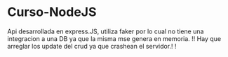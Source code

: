 # Curso-NodeJS
Api desarrollada en express.JS, utiliza faker por lo cual no tiene una integracion a una DB ya que la misma mse genera en memoria.
!! Hay que arreglar los update del crud ya que crashean el servidor.!
!
